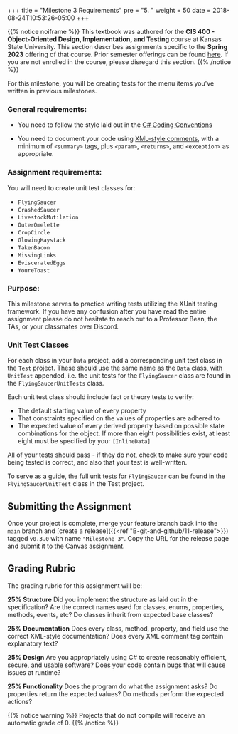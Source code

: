 +++
title = "Milestone 3 Requirements"
pre = "5. "
weight = 50
date = 2018-08-24T10:53:26-05:00
+++

{{% notice noiframe %}}
This textbook was authored for the **CIS 400 - Object-Oriented Design, Implementation, and Testing** course at Kansas State University.  This section describes assignments specific to the **Spring 2023** offering of that course.  Prior semester offerings can be found [here](old). If you are not enrolled in the course, please disregard this section.
{{% /notice %}}

For this milestone, you will be creating tests for the menu items you've written in previous milestones.

### General requirements:

* You need to follow the style laid out in the [C# Coding Conventions](https://docs.microsoft.com/en-us/dotnet/csharp/programming-guide/inside-a-program/coding-conventions)

* You need to document your code using [XML-style comments](https://docs.microsoft.com/en-us/dotnet/csharp/language-reference/xmldoc/recommended-tags), with a minimum of `<summary>` tags, plus `<param>`, `<returns>`, and `<exception>` as appropriate.  

### Assignment requirements:

You will need to create unit test classes for:
  * `FlyingSaucer` 
  * `CrashedSaucer`
  * `LivestockMutilation`
  * `OuterOmelette`
  * `CropCircle`
  * `GlowingHaystack`
  * `TakenBacon`
  * `MissingLinks`
  * `EvisceratedEggs`
  * `YoureToast`

### Purpose:

This milestone serves to practice writing tests utilizing the XUnit testing framework. If you have any confusion after you have read the entire assignment please do not hesitate to reach out to a Professor Bean, the TAs, or your classmates over Discord.

### Unit Test Classes
For each class in your `Data` project, add a corresponding unit test class in the `Test` project. These should use the same name as the `Data` class, with `UnitTest` appended, i.e. the unit tests for the `FlyingSaucer` class are found in the `FlyingSaucerUnitTests` class.  

Each unit test class should include fact or theory tests to verify:
* The default starting value of every property
* That constraints specified on the values of properties are adhered to
* The expected value of every derived property based on possible state combinations for the object.  If more than eight possibilities exist, at least eight must be specified by your `[InlineData]`

All of your tests should pass - if they do not, check to make sure your code being tested is correct, and also that your test is well-written.

To serve as a guide, the full unit tests for `FlyingSaucer` can be found in the `FlyingSaucerUnitTest` class in the Test project.

## Submitting the Assignment

Once your project is complete, merge your feature branch back into the `main` branch and [create a release]({{<ref "B-git-and-github/11-release">}}) tagged `v0.3.0` with name `"Milestone 3"`.  Copy the URL for the release page and submit it to the Canvas assignment.

## Grading Rubric

The grading rubric for this assignment will be:

**25% Structure** Did you implement the structure as laid out in the specification?  Are the correct names used for classes, enums, properties, methods, events, etc?  Do classes inherit from expected base classes?

**25% Documentation** Does every class, method, property, and field use the correct XML-style documentation?  Does every XML comment tag contain explanatory text?

**25% Design** Are you appropriately using C# to create reasonably efficient, secure, and usable software?  Does your code contain bugs that will cause issues at runtime?

**25% Functionality** Does the program do what the assignment asks?  Do properties return the expected values?  Do methods perform the expected actions?

{{% notice warning %}}
Projects that do not compile will receive an automatic grade of 0.
{{% /notice %}}
